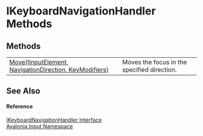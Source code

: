 # IKeyboardNavigationHandler Methods




## Methods
<table>
<tr>
<td><a href="M_Avalonia_Input_IKeyboardNavigationHandler_Move">Move(IInputElement, NavigationDirection, KeyModifiers)</a></td>
<td>Moves the focus in the specified direction.</td>
</tr>
</table>

## See Also


#### Reference
<a href="T_Avalonia_Input_IKeyboardNavigationHandler">IKeyboardNavigationHandler Interface</a>  
<a href="N_Avalonia_Input">Avalonia.Input Namespace</a>  

